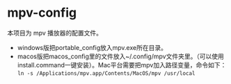 # mpv-config
本项目为 mpv 播放器的配置文件。
- windows版把portable_config放入mpv.exe所在目录。
- macos版把macos_config里的文件放入~/.config/mpv文件夹里。（可以使用install.command一键安装）。Mac平台需要把mpv加入路径变量，命令如下：
`ln -s /Applications/mpv.app/Contents/MacOS/mpv /usr/local`

